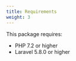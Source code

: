```yaml
---
title: Requirements
weight: 3
---
```


This package requires:
- PHP 7.2 or higher 
- Laravel 5.8.0 or higher